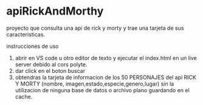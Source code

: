 # apiRickAndMorthy
proyecto que consulta una api de rick y morty y trae una tarjeta de sus caracteristicas.

instrucciones de uso

1. abrir en VS code u otro editor de texto y ejecutar el index.html en un live server debido al cors polyte.
2. dar click en el boton buscar 
3. obtendras la tarjeta de informacion de los 50 PERSONAJES del api RICK Y MORTY (nombre, imagen,estado,especie,genero,lugar) sin la utilizacion de ninguna base de datos o archivo plano guardando en el cache.
